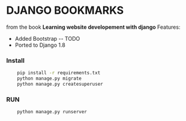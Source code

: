 # DJANGO BOOKMARKS
from the book **Learning website developement with django**
Features:
* Added Bootstrap -- TODO
* Ported to Django 1.8

### Install
```bash
    pip install -r requirements.txt
    python manage.py migrate
    python manage.py createsuperuser
```

### RUN
```bash
    python manage.py runserver
```